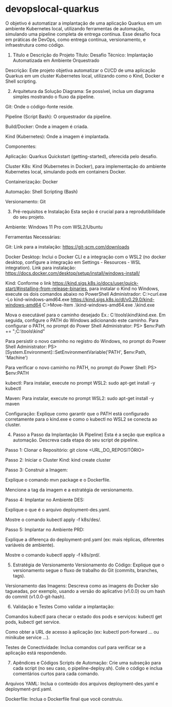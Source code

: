 # devopslocal-quarkus
O objetivo é automatizar a implantação de uma aplicação Quarkus em um ambiente Kubernetes local, utilizando ferramentas de automação, simulando uma pipeline completa de entrega contínua. Esse desafio foca em práticas de DevOps, como entrega contínua, versionamento, e infraestrutura como código.

1. Título e Descrição do Projeto
Título: Desafio Técnico: Implantação Automatizada em Ambiente Orquestrado

Descrição: Este projeto objetiva automatizar o CI/CD de uma aplicação Quarkus em um cluster Kubernetes local, utilizando como o Kind, Docker e Shell scripting.

2. Arquitetura da Solução
Diagrama: Se possível, inclua um diagrama simples mostrando o fluxo da pipeline.

Git: Onde o código-fonte reside.

Pipeline (Script Bash): O orquestrador da pipeline.

Build/Docker: Onde a imagem é criada.

Kind (Kubernetes): Onde a imagem é implantada.

Componentes: 

Aplicação: Quarkus Quickstart (getting-started), oferecida pelo desafio.

Cluster K8s: Kind (Kubernetes in Docker), para implementação do ambiente Kubernetes local, simulando pods em containers Docker.

Containerização: Docker

Automação: Shell Scripting (Bash)

Versionamento: Git

3. Pré-requisitos e Instalação
Esta seção é crucial para a reprodutibilidade do seu projeto.

Ambiente: Windows 11 Pro com WSL2/Ubuntu

Ferramentas Necessárias:

Git: Link para a instalação: https://git-scm.com/downloads

Docker Desktop: Inclui o Docker CLI e a integração com o WSL2 (no docker desktop, configure a integração em Settings - Resources - WSL integration). Link para instalação: https://docs.docker.com/desktop/setup/install/windows-install/

Kind: 
Conforme o link https://kind.sigs.k8s.io/docs/user/quick-start/#installing-from-release-binaries, para instalar o Kind no Windows, execute os dois comandos abaixo no PowerShell Administrador:
C:>curl.exe -Lo kind-windows-amd64.exe https://kind.sigs.k8s.io/dl/v0.29.0/kind-windows-amd64
C:>Move-Item .\kind-windows-amd64.exe .\kind.exe

Mova o executável para o caminho desejado Ex.: C:\tools\kind\kind.exe.
Em seguida, configure o PATH do Windows adicionando este caminho.
Para configurar o PATH, no prompt do Power Shell Administrator:
PS> $env:Path += ";C:\tools\kind"

Para persistir o novo caminho no registro do Windows, no prompt do Power Shell Administrator:
PS> [System.Environment]::SetEnvironmentVariable('PATH', $env:Path, 'Machine')

Para verificar o novo caminho no PATH, no prompt do Power Shell:
PS> $env:PATH

kubectl: Para instalar, execute no prompt WSL2: sudo apt-get install -y kubectl

Maven: Para instalar, execute no prompt WSL2: sudo apt-get install -y maven

Configuração: Explique como garantir que o PATH está configurado corretamente para o kind.exe e como o kubectl no WSL2 se conecta ao cluster.

4. Passo a Passo da Implantação (A Pipeline)
Esta é a seção que explica a automação. Descreva cada etapa do seu script de pipeline.

Passo 1: Clonar o Repositório: git clone <URL_DO_REPOSITÓRIO>

Passo 2: Iniciar o Cluster Kind: kind create cluster

Passo 3: Construir a Imagem:

Explique o comando mvn package e o Dockerfile.

Mencione a tag da imagem e a estratégia de versionamento.

Passo 4: Implantar no Ambiente DES:

Explique o que é o arquivo deployment-des.yaml.

Mostre o comando kubectl apply -f k8s/des/.

Passo 5: Implantar no Ambiente PRD:

Explique a diferença do deployment-prd.yaml (ex: mais réplicas, diferentes variáveis de ambiente).

Mostre o comando kubectl apply -f k8s/prd/.

5. Estratégia de Versionamento
Versionamento do Código: Explique que o versionamento segue o fluxo de trabalho do Git (commits, branches, tags).

Versionamento das Imagens: Descreva como as imagens do Docker são tagueadas, por exemplo, usando a versão do aplicativo (v1.0.0) ou um hash do commit (v1.0.0-git-hash).

6. Validação e Testes
Como validar a implantação:

Comandos kubectl para checar o estado dos pods e serviços: kubectl get pods, kubectl get service.

Como obter a URL de acesso à aplicação (ex: kubectl port-forward ... ou minikube service ...).

Testes de Conectividade: Inclua comandos curl para verificar se a aplicação está respondendo.

7. Apêndices e Códigos
Scripts de Automação: Crie uma subseção para cada script (no seu caso, o pipeline-deploy.sh). Cole o código e inclua comentários curtos para cada comando.

Arquivos YAML: Inclua o conteúdo dos arquivos deployment-des.yaml e deployment-prd.yaml.

Dockerfile: Inclua o Dockerfile final que você construiu.
